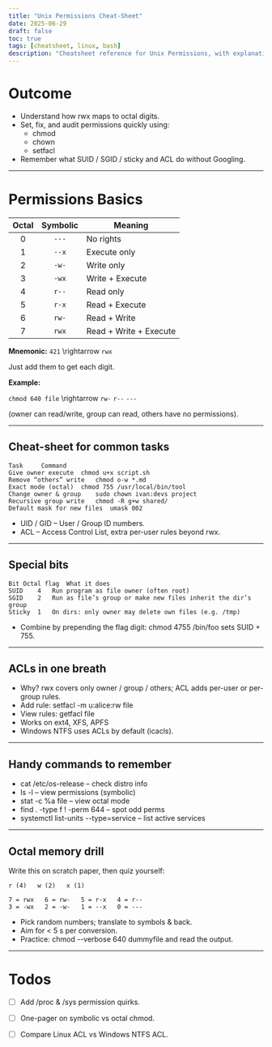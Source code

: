 ```yaml
---
title: "Unix Permissions Cheat-Sheet"
date: 2025-06-29
draft: false
toc: true
tags: [cheatsheet, linux, bash]
description: "Cheatsheet reference for Unix Permissions, with explanations"
---
```



# Outcome

- Understand how rwx maps to octal digits.
- Set, fix, and audit permissions quickly using:
    - chmod
    - chown
    - setfacl
- Remember what SUID / SGID / sticky and ACL do without Googling.

---

# Permissions Basics

| Octal | Symbolic | Meaning               |
| :---: | :------: | --------------------- |
|   0   |   `---`  | No rights             |
|   1   |  `--x`   | Execute only          |
|   2   |  `-w-`   | Write only            |
|   3   |  `-wx`   | Write + Execute       |
|   4   |  `r--`   | Read only             |
|   5   |  `r-x`   | Read + Execute        |
|   6   |  `rw-`   | Read + Write          |
|   7   |  `rwx`   | Read + Write + Execute|

**Mnemonic:** 
`421` \rightarrow `rwx`

Just add them to get each digit.

**Example:** 

`chmod 640 file` \rightarrow `rw-` `r--` `---` 

(owner can read/write, group can read, others have no permissions).

---

## Cheat-sheet for common tasks

```
Task	 Command
Give owner execute	chmod u+x script.sh
Remove “others” write	chmod o-w *.md
Exact mode (octal)	chmod 755 /usr/local/bin/tool
Change owner & group	sudo chown ivan:devs project
Recursive group write	chmod -R g+w shared/
Default mask for new files	umask 002
``` 

- UID / GID – User / Group ID numbers.
- ACL – Access Control List, extra per-user rules beyond rwx.

---

## Special bits

```
Bit	Octal flag	What it does
SUID	4	Run program as file owner (often root)
SGID	2	Run as file’s group or make new files inherit the dir’s group
Sticky	1	On dirs: only owner may delete own files (e.g. /tmp)
``` 

- Combine by prepending the flag digit: chmod 4755 /bin/foo sets SUID + 755.

---

## ACLs in one breath

- Why? rwx covers only owner / group / others; ACL adds per-user or per-group rules.
- Add rule: setfacl -m u:alice:rw file
- View rules: getfacl file
- Works on ext4, XFS, APFS
- Windows NTFS uses ACLs by default (icacls).

---

## Handy commands to remember

- cat /etc/os-release – check distro info
- ls -l – view permissions (symbolic)
- stat -c %a file – view octal mode
- find . -type f ! -perm 644 – spot odd perms
- systemctl list-units --type=service – list active services

---

## Octal memory drill

Write this on scratch paper, then quiz yourself:

```
r (4)   w (2)   x (1)

7 = rwx   6 = rw-   5 = r-x   4 = r--
3 = -wx   2 = -w-   1 = --x   0 = ---
```

- Pick random numbers; translate to symbols & back.
- Aim for < 5 s per conversion.
- Practice: chmod --verbose 640 dummyfile and read the output.

---

# Todos

- [ ] Add /proc & /sys permission quirks.
- [ ] One-pager on symbolic vs octal chmod.
- [ ] Compare Linux ACL vs Windows NTFS ACL.

